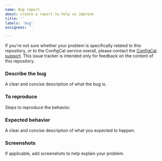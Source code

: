 ```yaml
---
name: Bug report
about: Create a report to help us improve
title: ''
labels: 'bug'
assignees: ''

---
```


If you're not sure whether your problem is specifically related to this repository, or to the ConfigCat service overall, please contact the [ConfigCat support](https://configcat.com/support). This issue tracker is intended only for feedback on the content of this repository. 

### Describe the bug

A clear and concise description of what the bug is.

### To reproduce

Steps to reproduce the behavior.

### Expected behavior

A clear and concise description of what you expected to happen.

### Screenshots

If applicable, add screenshots to help explain your problem.